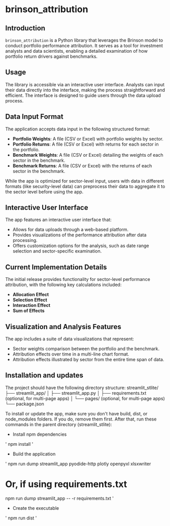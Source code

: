 # brinson_attribution

## Introduction
`brinson_attribution` is a Python library that leverages the Brinson model to conduct portfolio performance attribution. It serves as a tool for investment analysts and data scientists, enabling a detailed examination of how portfolio return drivers against benchmarks.

## Usage
The library is accessible via an interactive user interface. Analysts can input their data directly into the interface, making the process straightforward and efficient. The interface is designed to guide users through the data upload process.

## Data Input Format
The application accepts data input in the following structured format:

- **Portfolio Weights**: A file (CSV or Excel) with portfolio weights by sector.
- **Portfolio Returns**: A file (CSV or Excel) with returns for each sector in the portfolio.
- **Benchmark Weights**: A file (CSV or Excel) detailing the weights of each sector in the benchmark.
- **Benchmark Returns**: A file (CSV or Excel) with the returns of each sector in the benchmark.

While the app is optimized for sector-level input, users with data in different formats (like security-level data) can preprocess their data to aggregate it to the sector level before using the app.

## Interactive User Interface
The app features an interactive user interface that:

- Allows for data uploads through a web-based platform.
- Provides visualizations of the performance attribution after data processing.
- Offers customization options for the analysis, such as date range selection and sector-specific examination.

## Current Implementation Details
The initial release provides functionality for sector-level performance attribution, with the following key calculations included:

- **Allocation Effect**
- **Selection Effect**
- **Interaction Effect**
- **Sum of Effects**

## Visualization and Analysis Features
The app includes a suite of data visualizations that represent:

- Sector weights comparison between the portfolio and the benchmark.
- Attribution effects over time in a multi-line chart format.
- Attribution effects illustrated by sector from the entire time span of data.

## Installation and updates

The project should have the following directory structure:
streamlit_stlite/
├── streamlit_app/
│   ├── streamlit_app.py
│   ├── requirements.txt (optional, for multi-page apps)
│   └── pages/ (optional, for multi-page apps)
└── package.json

To install or update the app, make sure you don't have build, dist, or node_modules folders. If you do, remove them first. After that, run these commands in the parent directory (streamlit_stlite):

* Install npm dependencies 

'
npm install
'

* Build the application

'
npm run dump streamlit_app pyodide-http plotly openpyxl xlsxwriter

# Or, if using requirements.txt
npm run dump streamlit_app -- -r requirements.txt
'

* Create the executable

'
npm run dist
'
